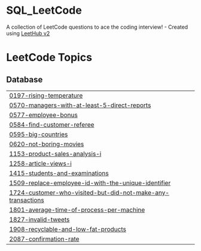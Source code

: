 # SQL_LeetCode
A collection of LeetCode questions to ace the coding interview! - Created using [LeetHub v2](https://github.com/arunbhardwaj/LeetHub-2.0)

<!---LeetCode Topics Start-->
# LeetCode Topics
## Database
|  |
| ------- |
| [0197-rising-temperature](https://github.com/manhwork/SQL_LeetCode/tree/master/0197-rising-temperature) |
| [0570-managers-with-at-least-5-direct-reports](https://github.com/manhwork/SQL_LeetCode/tree/master/0570-managers-with-at-least-5-direct-reports) |
| [0577-employee-bonus](https://github.com/manhwork/SQL_LeetCode/tree/master/0577-employee-bonus) |
| [0584-find-customer-referee](https://github.com/manhwork/SQL_LeetCode/tree/master/0584-find-customer-referee) |
| [0595-big-countries](https://github.com/manhwork/SQL_LeetCode/tree/master/0595-big-countries) |
| [0620-not-boring-movies](https://github.com/manhwork/SQL_LeetCode/tree/master/0620-not-boring-movies) |
| [1153-product-sales-analysis-i](https://github.com/manhwork/SQL_LeetCode/tree/master/1153-product-sales-analysis-i) |
| [1258-article-views-i](https://github.com/manhwork/SQL_LeetCode/tree/master/1258-article-views-i) |
| [1415-students-and-examinations](https://github.com/manhwork/SQL_LeetCode/tree/master/1415-students-and-examinations) |
| [1509-replace-employee-id-with-the-unique-identifier](https://github.com/manhwork/SQL_LeetCode/tree/master/1509-replace-employee-id-with-the-unique-identifier) |
| [1724-customer-who-visited-but-did-not-make-any-transactions](https://github.com/manhwork/SQL_LeetCode/tree/master/1724-customer-who-visited-but-did-not-make-any-transactions) |
| [1801-average-time-of-process-per-machine](https://github.com/manhwork/SQL_LeetCode/tree/master/1801-average-time-of-process-per-machine) |
| [1827-invalid-tweets](https://github.com/manhwork/SQL_LeetCode/tree/master/1827-invalid-tweets) |
| [1908-recyclable-and-low-fat-products](https://github.com/manhwork/SQL_LeetCode/tree/master/1908-recyclable-and-low-fat-products) |
| [2087-confirmation-rate](https://github.com/manhwork/SQL_LeetCode/tree/master/2087-confirmation-rate) |
<!---LeetCode Topics End-->